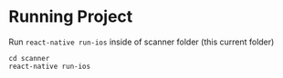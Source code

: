 # Running Project
Run `react-native run-ios` inside of scanner folder (this current folder)


```
cd scanner
react-native run-ios
```
